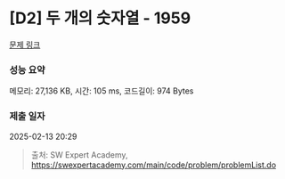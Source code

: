 # [D2] 두 개의 숫자열 - 1959 

[문제 링크](https://swexpertacademy.com/main/code/problem/problemDetail.do?contestProbId=AV5PpoFaAS4DFAUq) 

### 성능 요약

메모리: 27,136 KB, 시간: 105 ms, 코드길이: 974 Bytes

### 제출 일자

2025-02-13 20:29



> 출처: SW Expert Academy, https://swexpertacademy.com/main/code/problem/problemList.do